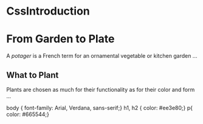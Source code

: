 # CssIntroduction

<!DOCTYPE html>
<html>
<head>
<title>Introducing CSS</title>
<link href="css/example.css" type="text/css"
       rel="stylesheet" />
  </head>
<body>
<h1>From Garden to Plate</h1>
<p>A <i>potager</i> is a French term for an
ornamental vegetable or kitchen garden ... </p> <h2>What to Plant</h2>
<p>Plants are chosen as much for their functionality
as for their color and form ... </p> </body>
</html>
body {
  font-family: Arial, Verdana, sans-serif;}
h1, h2 {
  color: #ee3e80;}
p{
color: #665544;}
